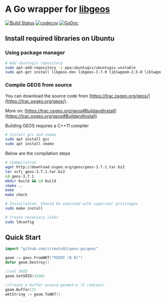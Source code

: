 # A Go wrapper for [libgeos](https://geos.osgeo.org/)

[![Build Status](https://travis-ci.org/srimaln91/geos-go.svg?branch=master)](https://travis-ci.org/srimaln91/geos-go)
[![codecov](https://codecov.io/gh/srimaln91/go-geos/branch/master/graph/badge.svg)](https://codecov.io/gh/srimaln91/go-geos)
[![GoDoc](https://godoc.org/github.com/srimaln91/geos-go/geos?status.svg)](https://godoc.org/github.com/srimaln91/geos-go/geos)

## Install required libraries on Ubuntu

### Using package manager

```bash
# Add ubuntugis repository
sudo apt-add-repository -y ppa:ubuntugis/ubuntugis-unstable
sudo apt-get install libgeos-dev libgeos-3.7.0 liblwgeom-2.5-0 liblwgeom-dev libproj-dev
```

### Compile GEOS from source

You can download the source code from [https://trac.osgeo.org/geos/](https://trac.osgeo.org/geos/).

More on: [https://trac.osgeo.org/geos#BuildandInstall](https://trac.osgeo.org/geos#BuildandInstall)

Building GEOS requires a C++11 compiler

```bash
# Install gcc and cmake
sudo apt install gcc
sudo apt install cmake
```

Below are the compilation steps

```bash
# Commpilation
wget http://download.osgeo.org/geos/geos-3.7.1.tar.bz2
tar xvfj geos-3.7.1.tar.bz2
cd geos-3.7.1
mkdir build && cd build
cmake ..
make
make check

# Installation. Should be executed with superuser privileges
sudo make install

# Create necessary links
sudo ldconfig
```

## Quick Start

```go
import "github.com/srimaln91/geos-go/geos"

geom := geos.FromWKT("POINT (0 0)")
defer geom.Destroy()

//set SRID
geom.SetSRID(4326)

//Create a buffer around geometry (2 radians)
geom.Buffer(2)
wktString := geom.ToWKT()

```
